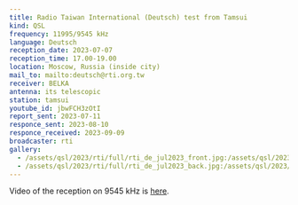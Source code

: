 ```yaml
---
title: Radio Taiwan International (Deutsch) test from Tamsui
kind: QSL
frequency: 11995/9545 kHz
language: Deutsch
reception_date: 2023-07-07
reception_time: 17.00-19.00
location: Moscow, Russia (inside city)
mail_to: mailto:deutsch@rti.org.tw
receiver: BELKA
antenna: its telescopic
station: tamsui
youtube_id: jbwFCH3zOtI
report_sent: 2023-07-11
responce_sent: 2023-08-10
responce_received: 2023-09-09
broadcaster: rti
gallery:
  - /assets/qsl/2023/rti/full/rti_de_jul2023_front.jpg:/assets/qsl/2023/rti/small/rti_de_jul2023_front.jpg
  - /assets/qsl/2023/rti/full/rti_de_jul2023_back.jpg:/assets/qsl/2023/rti/small/rti_de_jul2023_back.jpg
---
```


Video of the reception on 9545 kHz is
<a href="https://youtu.be/hwFVAV3WZYs">here</a>.
